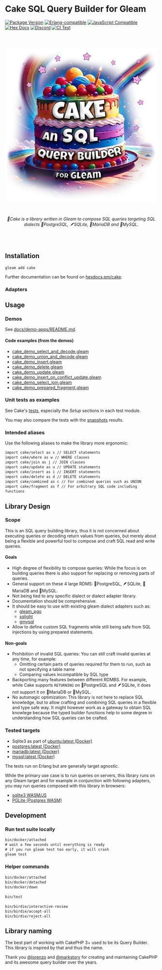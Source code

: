 # Cake SQL Query Builder for Gleam

[![Package <a href="https://github.com/inoas/gleam-cake/releases"><img src="https://img.shields.io/github/release/inoas/gleam-cake" alt="GitHub release"></a> Version](https://img.shields.io/hexpm/v/cake)](https://hex.pm/packages/cake)
[![Erlang-compatible](https://img.shields.io/badge/target-erlang-b83998)](https://www.erlang.org/)
[![JavaScript Compatible](https://img.shields.io/badge/target-javascript-f3e155)](https://en.wikipedia.org/wiki/JavaScript)
[![Hex Docs](https://img.shields.io/badge/hex-docs-ffaff3)](https://hexdocs.pm/cake/)
[![Discord](https://img.shields.io/discord/768594524158427167?label=discord%20chat&amp;color=5865F2)](https://discord.gg/Fm8Pwmy)
[![CI Test](https://github.com/inoas/gleam-cake/actions/workflows/test.yml/badge.svg?branch=main&amp;event=push)](https://github.com/inoas/gleam-cake/actions/workflows/test.yml)

<br>
<br>

<p align="center">
  <img src="https://raw.githubusercontent.com/inoas/gleam-cake/main/cake-logo.png" alt="Cake Logo" style="max-height: 33vh; width: auto; height: auto" width="480" height="480"/>
</p>

<br>

<p align="center">
  <i>
    🎂Cake is a library written in Gleam to compose SQL queries targeting SQL
    dialects 🐘PostgreSQL, 🪶SQLite, 🦭MariaDB and 🐬MySQL.
  </i>
</p>

<br>
<br>

## Installation

```shell
gleam add cake
```

Further documentation can be found on [hexdocs.pm/cake](https://hexdocs.pm/cake).

### Adapters

<!--
- PostgreSQL on Erlang: [hexdocs.pm/cake_gleam_pgo](https://hexdocs.pm/cake_gleam_pgo)
-->
<!--
- SQLite on Erlang: [hexdocs.pm/cake_sqlight](https://hexdocs.pm/cake_sqlight)
-->
<!--
- MariaDB on Erlang: [hexdocs.pm/cake_gmysql_mariadb](https://hexdocs.pm/cake_gmysql_mariadb)
- MySQL on Erlang: [hexdocs.pm/cake_gmysql_mysql](https://hexdocs.pm/cake_gmysql_mysql)
-->
<!--
TODO:
- SQLite on WASM/JS https://sqlite.org/wasm
- Postgres WASM via https://pglite.dev/
-->


## Usage

### Demos

See [docs/demo-apps/README.md](https://github.com/inoas/gleam-cake/blob/main/docs/demo-apps/README.md#available-demos).

#### Code examples (from the demos)

- [cake\_demo\_select\_and\_decode.gleam](https://github.com/inoas/gleam-cake/blob/main/docs/demo-apps/demos/01_select_and_decode/src/cake_demo_select_and_decode.gleam)
- [cake\_demo\_union\_and\_decode.gleam](https://github.com/inoas/gleam-cake/blob/main/docs/demo-apps/demos/02_union_and_decode/src/cake_demo_union_and_decode.gleam)
- [cake\_demo\_insert.gleam](https://github.com/inoas/gleam-cake/blob/main/docs/demo-apps/demos/03_insert/src/cake_demo_insert.gleam)
- [cake\_demo\_delete.gleam](https://github.com/inoas/gleam-cake/blob/main/docs/demo-apps/demos/04_delete/src/cake_demo_delete.gleam)
- [cake\_demo\_update.gleam](https://github.com/inoas/gleam-cake/blob/main/docs/demo-apps/demos/05_update/src/cake_demo_update.gleam)
- [cake\_demo\_insert\_on\_conflict\_update.gleam](https://github.com/inoas/gleam-cake/blob/main/docs/demo-apps/demos/06_insert_on_conflict_update/src/cake_demo_insert_on_conflict_update.gleam)
- [cake\_demo\_select\_join.gleam](https://github.com/inoas/gleam-cake/blob/main/docs/demo-apps/demos/07_select_join/src/cake_demo_select_join.gleam)
- [cake\_demo\_prepared\_fragment.gleam](https://github.com/inoas/gleam-cake/blob/main/docs/demo-apps/demos/08_prepared_fragment/src/cake_demo_prepared_fragment.gleam)
<!--
- transactions -- TODO v2
- create view -- TODO v3
-->

### Unit tests as examples

See Cake's [tests](https://github.com/inoas/gleam-cake/tree/main/test/cake_test),
especially the _Setup_ sections in each test module.

You may also compare the tests with the
[snapshots](https://github.com/inoas/gleam-cake/tree/main/birdie_snapshots)
results.

### Intended aliases

Use the following aliases to make the library more ergonomic:

```gleam
import cake/select as s // SELECT statements
import cake/where as w // WHERE clauses
import cake/join as j // JOIN clauses
import cake/update as u // UPDATE statements
import cake/insert as i // INSERT statements
import cake/delete as d // DELETE statements
import cake/combined as c // For combined queries such as UNION
import cake/fragment as f // For arbitrary SQL code including functions
```

## Library Design

### Scope

This is an SQL query building library, thus it is not concerned about executing
queries or decoding return values from queries, but merely about being a
flexible and powerful tool to compose and craft SQL read and write queries.

#### Goals

- High degree of flexibility to compose queries:
  While the focus is on building queries there is also support for replacing
  or removing parts of queries.
- General support on these 4 large RDMS: 🐘PostgreSQL, 🪶SQLite, 🦭MariaDB and
  🐬MySQL.
- Not being tied to any specific dialect or dialect adapter library.
- Documentation should be comprehensive.
- It should be easy to use with existing gleam dialect adapters such as:
  - [gleam_pgo](https://hex.pm/packages/gleam_pgo)
  - [sqlight](https://hex.pm/packages/sqlight)
  - [gmysql](https://hex.pm/packages/gmysql)
- Allow to define custom SQL fragments while still being safe
  from SQL injections by using prepared statements.

#### Non-goals

- Prohibition of invalid SQL queries: You can still craft invalid queries at
  any time, for example:
  - Omitting certain parts of queries required for them to run, such as
    not specifying a table name
  - Comparing values incompatible by SQL type
- Backporting many features between different RDMBS. For example, while Cake
  supports `RETURNING` on 🐘PostgreSQL and 🪶SQLite, it does not support it on
  🦭MariaDB or 🐬MySQL.
- No automagic optimization: This library is not here to replace SQL knowledge,
  but to allow crafting and combining SQL queries in a flexible and type safe
  way. It might however work as a gateway to obtain SQL knowlege because
  the typed builder functions help to some degree in understanding how SQL
  queries can be crafted.

### Tested targets

- Sqlite3 as part of [ubuntu:latest (Docker)](https://hub.docker.com/_/ubuntu)
- [postgres:latest (Docker)](https://hub.docker.com/_/postgres)
- [mariadb:latest (Docker)](https://hub.docker.com/_/mariadb)
- [mysql:latest (Docker)](https://hub.docker.com/_/mysql)

The tests run on Erlang but are generally target agnostic.

While the primary use case is to run queries on servers, this library runs on
any Gleam target and for example in conjunction with following adapters, you may
run queries composed with this library in browsers:
- [sqlite3 WASM/JS](https://sqlite.org/wasm)
- [PGLite (Postgres WASM)](https://pglite.dev/)

## Development

### Run test suite locally

```shell
bin/docker/attached
# wait a few seconds until everything is ready
# if you run gleam test too early, it will crash
gleam test
```

### Helper commands

```shell
bin/docker/attached
bin/docker/detached
bin/docker/down

bin/test

bin/birdie/interactive-review
bin/birdie/accept-all
bin/birdie/reject-all
```

## Library naming

The best part of working with CakePHP 3+ used to be its Query Builder. This
library is inspired by that and thus the name.

Thank you [@lorenzo](https://github.com/lorenzo) and
[@markstory](https://github.com/markstory) for creating and maintaining CakePHP
and its awesome query builder over the years.

